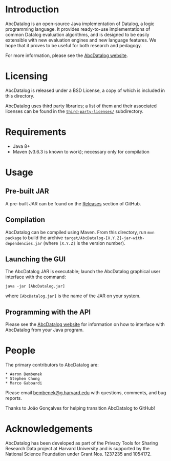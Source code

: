 # Introduction

AbcDatalog is an open-source Java implementation of Datalog, a logic
programming language. It provides ready-to-use implementations of common
Datalog evaluation algorithms, and is designed to be easily extensible with new
evaluation engines and new language features. We hope that it proves to be
useful for both research and pedagogy.

For more information, please see the
[AbcDatalog website](https://abcdatalog.seas.harvard.edu/).

# Licensing

AbcDatalog is released under a BSD License, a copy of which is included in this
directory.

AbcDatalog uses third party libraries; a list of them and their associated
licenses can be found in the [`third-party-licenses/`](third-party-licenses/)
subdirectory.

# Requirements

* Java 8+
* Maven (v3.6.3 is known to work); necessary only for compilation

# Usage

## Pre-built JAR

A pre-built JAR can be found on the
[Releases](https://github.com/HarvardPL/AbcDatalog/releases) section of GitHub.

## Compilation

AbcDatalog can be compiled using Maven. From this directory, run `mvn package`
to build the archive `target/AbcDatalog-[X.Y.Z]-jar-with-dependencies.jar`
(where `[X.Y.Z]` is the version number).

## Launching the GUI

The AbcDatalog JAR is executable; launch the AbcDatalog graphical user
interface with the command:

```
java -jar [AbcDatalog.jar]
```

where `[AbcDatalog.jar]` is the name of the JAR on your system.

## Programming with the API

Please see the [AbcDatalog website](https://abcdatalog.seas.harvard.edu/) for
information on how to interface with AbcDatalog from your Java program.

# People

The primary contributors to AbcDatalog are:

	* Aaron Bembenek
	* Stephen Chong
	* Marco Gaboardi

Please email bembenek@g.harvard.edu with questions, comments, and bug reports.

Thanks to João Gonçalves for helping transition AbcDatalog to GitHub!

# Acknowledgements

AbcDatalog has been developed as part of the Privacy Tools for Sharing Research
Data project at Harvard University and is supported by the National Science
Foundation under Grant Nos. 1237235 and 1054172.
